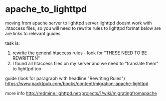 apache_to_lighttpd
==================

moving from apache server to lighttpd server
lighttpd doesnt work with .htaccess files, so you will need to rewrite rules to lighttpd format
below are are links to relevant guides

task is:
1. rewrite the general htaccess rules - look for "THESE NEED TO BE REWRITTEN"
2. I found all htaccess files on my server and we need to "translate them" to lighttpd too



guide (look for paragraph with headline "Rewriting Rules")
https://www.packtpub.com/books/content/migration-apache-lighttpd


more info
http://redmine.lighttpd.net/projects/1/wiki/migratingfromapache

